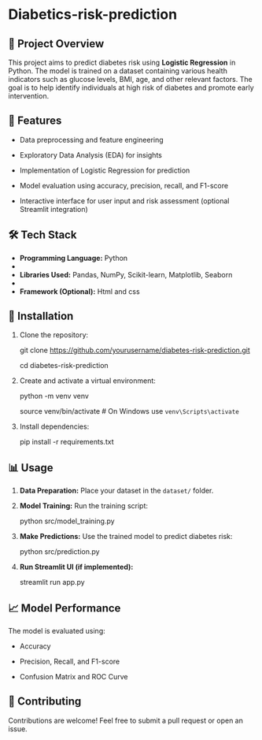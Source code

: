 # Diabetics-risk-prediction

## 📌 Project Overview

This project aims to predict diabetes risk using **Logistic Regression** in Python. The model is trained on a dataset containing various health indicators such as glucose levels, BMI, age, and other relevant factors. The goal is to help identify individuals at high risk of diabetes and promote early intervention.

## 🚀 Features

- Data preprocessing and feature engineering

- Exploratory Data Analysis (EDA) for insights

- Implementation of Logistic Regression for prediction

- Model evaluation using accuracy, precision, recall, and F1-score

- Interactive interface for user input and risk assessment (optional Streamlit integration)

## 🛠️ Tech Stack

- **Programming Language:** Python
- 
- **Libraries Used:** Pandas, NumPy, Scikit-learn, Matplotlib, Seaborn
- 
- **Framework (Optional):** Html and css

## 🔧 Installation

1. Clone the repository:

   git clone https://github.com/yourusername/diabetes-risk-prediction.git
   
   cd diabetes-risk-prediction

3. Create and activate a virtual environment:
   
   python -m venv venv
   
   source venv/bin/activate  # On Windows use `venv\Scripts\activate`
  
4. Install dependencies:
   
   pip install -r requirements.txt


## 📊 Usage

1. **Data Preparation:** Place your dataset in the `dataset/` folder.
  
2. **Model Training:** Run the training script:
   
   python src/model_training.py
   
3. **Make Predictions:** Use the trained model to predict diabetes risk:
   
   python src/prediction.py
   
4. **Run Streamlit UI (if implemented):**
   
   streamlit run app.py


## 📈 Model Performance

The model is evaluated using:

- Accuracy

- Precision, Recall, and F1-score

- Confusion Matrix and ROC Curve

## 🔗 Contributing

Contributions are welcome! Feel free to submit a pull request or open an issue.



